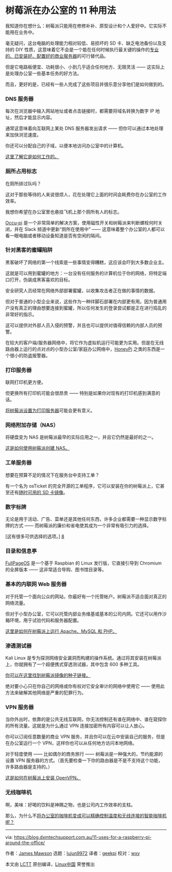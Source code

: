 [#]: collector: (lujun9972)
[#]: translator: (geekpi)
[#]: reviewer: (wxy)
[#]: publisher: (wxy)
[#]: url: (https://linux.cn/article-10375-1.html)
[#]: subject: (11 Uses for a Raspberry Pi Around the Office)
[#]: via: (https://blog.dxmtechsupport.com.au/11-uses-for-a-raspberry-pi-around-the-office/)
[#]: author: (James Mawson https://blog.dxmtechsupport.com.au/author/james-mawson/)

树莓派在办公室的 11 种用法
======

我知道你在想什么：树莓派只能用在修修补补、原型设计和个人爱好中。它实际不能用在业务中。

毫无疑问，这台电脑的处理能力相对较低、易损坏的 SD 卡、缺乏电池备份以及支持的 DIY 性质，这意味着它不会是一个能在任何时候执行最关键的操作的[专业的、已安装好、配置好的商业服务器][1]的可行替代品。

但是它电路板便宜、功耗很小、小到几乎适合任何地方、无限灵活 —— 这实际上是处理办公室一些基本任务的好方法。

而且，更好的是，已经有一些人完成了这些项目并很乐意分享他们是如何做到的。

### DNS 服务器

每次在浏览器中输入网站地址或者点击链接时，都需要将域名转换为数字 IP 地址，然后才能显示内容。

通常这意味着向互联网上某处 DNS 服务器发出请求 —— 但你可以通过本地处理来加快浏览速度。

你还可以分配自己的子域，以便本地访问办公室中的计算机。

[这里了解它是如何工作的。][2]

### 厕所占用标志

在厕所排过队吗？

这对于那些等待的人来说很烦人，花在处理它上面的时间会耗费你在办公室的工作效率。

我想你希望在办公室里也悬挂飞机上那个厕所有人的标志。

[Occu-pi][3] 是一个非常简单的解决方案，使用磁性开关和树莓派来判断螺栓何时关闭，并在 Slack 频道中更新“厕所在使用中” —— 这意味着整个办公室的人都可以看一眼电脑或者移动设备知道是否有空闲的隔间。

### 针对黑客的蜜罐陷阱

黑客破坏了网络的第一个线索是一些事情变得糟糕，这应该会吓到大多数企业主。

这就是可以用到蜜罐的地方：一台没有任何服务的计算机位于你的网络，将特定端口打开，伪装成黑客喜欢的目标。

安全研究人员经常在网络外部部署蜜罐，以收集攻击者正在做的事情的数据。

但对于普通的小型企业来说，这些作为一种绊脚石部署在内部更有用。因为普通用户没有真正的理由想要连接到蜜罐，所以任何发生的登录尝试都是正在进行捣乱的非常好的指示。

这可以提供对外部人员入侵的预警，并且也可以提供对值得信赖的内部人员的预警。

在较大的客户端/服务器网络中，将它作为虚拟机运行可能更为实用。但是在无线路由器上运行的点对点的小型办公室/家庭办公网络中，[HoneyPi][4] 之类的东西是一个很小的防盗报警器。

### 打印服务器

联网打印机更方便。

但更换所有打印机可能会很昂贵 —— 特别是如果你对现有的打印机感到满意的话。

[将树莓派设置为打印服务器][5]可能会更有意义。

### 网络附加存储（NAS）

将硬盘变为 NAS 是树莓派最早的实际应用之一，并且它仍然是最好的之一。

[这是如何使用树莓派创建 NAS。][6]

### 工单服务器

想要在预算不足的情况下在服务台中支持工单？

有一个名为 osTicket 的完全开源的工单程序，它可以安装在你的树莓派上，它甚至还有[随时可用的 SD 卡镜像][7]。

### 数字标牌

无论是用于活动、广告、菜单还是其他任何东西，许多企业都需要一种显示数字标牌的方式 —— 而树莓派的廉价和省电使其成为一个非常有吸引力的选择。

[这有很多可供选择的选项。] [8]

### 目录和信息亭

[FullPageOS][9] 是一个基于 Raspbian 的 Linux 发行版，它直接引导到 Chromium 的全屏版本 —— 这非常适合导购、图书馆目录等。

### 基本的内联网 Web 服务器

对于托管一个面向公众的网站，你最好有一个托管帐户。树莓派不适合面对真正的网络流量。

但对于小型办公室，它可以托管内部业务维基或基本的公司内网。它还可以用作沙箱环境，用于试验代码和服务器配置。

[这里是如何在树莓派上运行 Apache、MySQL 和 PHP。][10]

### 渗透测试器

Kali Linux 是专为探测网络安全漏洞而构建的操作系统。通过将其安装在树莓派上，你就拥有了一个超便携式穿透测试器，其中包含 600 多种工具。

[你可以在这里找到树莓派镜像的种子链接。][11]

绝对要小心只在你自己的网络或你有权对它安全审计的网络中使用它 —— 使用此方法来破解其他网络是严重的犯罪行为。

### VPN 服务器

当你外出时，依靠的是公共无线互联网，你无法控制还有谁在网络中、谁在窥探你的所有流量。这就是为什么通过 VPN 连接加密所有内容可以让人放心。

你可以订阅任意数量的商业 VPN 服务，并且你可以在云中安装自己的服务，但是在办公室运行一个 VPN，这样你也可以从任何地方访问本地网络。

对于轻度使用 —— 比如偶尔的商务旅行 ——  树莓派是一种强大的，节约能源的设置 VPN 服务器的方式。（首先要检查一下你的路由器是不是不支持这个功能，许多路由器是支持的。）

[这是如何在树莓派上安装 OpenVPN。][12]

### 无线咖啡机

啊，美味：好喝的饮料是神赐之物，也是公司内工作效率的支柱。

那么，为什么不[将办公室的咖啡机变成可以精确控制温度和无线连接的智能咖啡机呢？][13]

--------------------------------------------------------------------------------

via: https://blog.dxmtechsupport.com.au/11-uses-for-a-raspberry-pi-around-the-office/

作者：[James Mawson][a]
选题：[lujun9972][b]
译者：[geekpi](https://github.com/geekpi)
校对：[wxy](https://github.com/wxy)

本文由 [LCTT](https://github.com/LCTT/TranslateProject) 原创编译，[Linux中国](https://linux.cn/) 荣誉推出

[a]: https://blog.dxmtechsupport.com.au/author/james-mawson/
[b]: https://github.com/lujun9972
[1]: https://dxmtechsupport.com.au/server-configuration
[2]: https://www.1and1.com/digitalguide/server/configuration/how-to-make-your-raspberry-pi-into-a-dns-server/
[3]: https://blog.usejournal.com/occu-pi-the-bathroom-of-the-future-ed69b84e21d5
[4]: https://trustfoundry.net/honeypi-easy-honeypot-raspberry-pi/
[5]: https://opensource.com/article/18/3/print-server-raspberry-pi
[6]: https://howtoraspberrypi.com/create-a-nas-with-your-raspberry-pi-and-samba/
[7]: https://everyday-tech.com/a-raspberry-pi-ticketing-system-image-with-osticket/
[8]: https://blog.capterra.com/7-free-and-open-source-digital-signage-software-options-for-your-next-event/
[9]: https://github.com/guysoft/FullPageOS
[10]: https://maker.pro/raspberry-pi/projects/raspberry-pi-web-server
[11]: https://www.offensive-security.com/kali-linux-arm-images/
[12]: https://medium.freecodecamp.org/running-your-own-openvpn-server-on-a-raspberry-pi-8b78043ccdea
[13]: https://www.techradar.com/au/how-to/how-to-build-your-own-smart-coffee-machine
